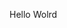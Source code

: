 Hello Wolrd









































































































































































































































































































































































































































































































































































































































































































































































































































































































































































































































































































































































































































































































































































































































































































































































































































































































































































































































































































































































































































































































































































































































































































































































































































































































































































































































































































































































































































































































































































































































































































































































































































































































































































































































































































































































































































































































































































































































































































































































































































































































































































































































































































































































































































































































































































































































































































